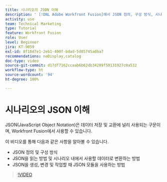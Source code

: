```yaml
---
title: 시나리오의 JSON 이해
description: ' [!DNL Adobe Workfront Fusion]에서 JSON 정의, 구성 방식, 시나리오 내에서 사용할 데이터로 변환하는 방법에 대해 알아봅니다.'
activity: use
team: Technical Marketing
type: Tutorial
feature: Workfront Fusion
role: User
level: Beginner
jira: KT-9059
exl-id: 8f16d7e1-2eb1-400f-bdad-5d05745a0ba7
recommendations: noDisplay,catalog
doc-type: video
source-git-commit: d17df7162ccaab6b62db34209f50131927c0a532
workflow-type: ht
source-wordcount: '94'
ht-degree: 100%

---
```


# 시나리오의 JSON 이해

JSON(JavaScript Object Notation)은 데이터 저장 및 교환에 널리 사용되는 구문이며, Workfront Fusion에서 사용할 수 있습니다.

이 비디오를 통해 다음과 같은 사항을 알아볼 수 있습니다.

* JSON 정의 및 구성 방식
* JSON을 읽는 방법 및 시나리오 내에서 사용할 데이터로 변환하는 방법
* JSON을 생성, 변경 및 작업할 때 JSON 모듈을 사용하는 방법

>[!VIDEO](https://video.tv.adobe.com/v/335300/?quality=12&learn=on&enablevpops)
